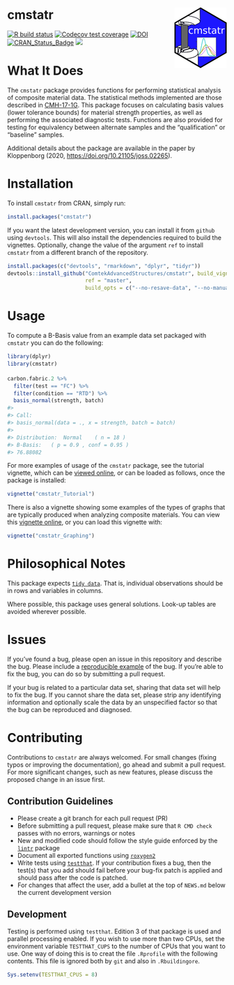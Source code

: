 
<!-- README.md is generated from README.Rmd. Please edit that file -->

# cmstatr <img src="man/figures/logo.png" align="right" alt="" width="120" />

<!-- badges: start -->

[![R build
status](https://github.com/ComtekAdvancedStructures/cmstatr/workflows/R-CMD-check/badge.svg)](https://github.com/ComtekAdvancedStructures/cmstatr/actions?workflow=R-CMD-check)
[![`Codecov` test
coverage](https://codecov.io/gh/comtekadvancedstructures/cmstatr/branch/master/graph/badge.svg)](https://codecov.io/gh/comtekadvancedstructures/cmstatr?branch=master)
[![DOI](https://joss.theoj.org/papers/10.21105/joss.02265/status.svg)](https://doi.org/10.21105/joss.02265)
[![CRAN\_Status\_Badge](https://www.r-pkg.org/badges/version/cmstatr)](https://cran.r-project.org/package=cmstatr)
[![](https://cranlogs.r-pkg.org/badges/cmstatr)](https://cran.r-project.org/package=cmstatr)
<!-- badges: end -->

# What It Does

The `cmstatr` package provides functions for performing statistical
analysis of composite material data. The statistical methods implemented
are those described in [CMH-17-1G](https://www.cmh17.org/). This package
focuses on calculating basis values (lower tolerance bounds) for
material strength properties, as well as performing the associated
diagnostic tests. Functions are also provided for testing for
equivalency between alternate samples and the “qualification” or
“baseline” samples.

Additional details about the package are available in the paper by
Kloppenborg (2020, <https://doi.org/10.21105/joss.02265>).

# Installation

To install `cmstatr` from CRAN, simply run:

``` r
install.packages("cmstatr")
```

If you want the latest development version, you can install it from
`github` using `devtools`. This will also install the dependencies
required to build the vignettes. Optionally, change the value of the
argument `ref` to install `cmstatr` from a different branch of the
repository.

``` r
install.packages(c("devtools", "rmarkdown", "dplyr", "tidyr"))
devtools::install_github("ComtekAdvancedStructures/cmstatr", build_vignettes = TRUE,
                         ref = "master",
                         build_opts = c("--no-resave-data", "--no-manual"))
```

# Usage

To compute a B-Basis value from an example data set packaged with
`cmstatr` you can do the following:

``` r
library(dplyr)
library(cmstatr)

carbon.fabric.2 %>%
  filter(test == "FC") %>%
  filter(condition == "RTD") %>%
  basis_normal(strength, batch)
#> 
#> Call:
#> basis_normal(data = ., x = strength, batch = batch)
#> 
#> Distribution:  Normal    ( n = 18 )
#> B-Basis:   ( p = 0.9 , conf = 0.95 )
#> 76.88082
```

For more examples of usage of the `cmstatr` package, see the tutorial
vignette, which can be [viewed
online](https://www.cmstatr.net/articles/cmstatr_Tutorial.html), or can
be loaded as follows, once the package is installed:

``` r
vignette("cmstatr_Tutorial")
```

There is also a vignette showing some examples of the types of graphs
that are typically produced when analyzing composite materials. You can
view this [vignette
online](https://www.cmstatr.net/articles/cmstatr_Graphing.html), or you
can load this vignette with:

``` r
vignette("cmstatr_Graphing")
```

# Philosophical Notes

This package expects
[`tidy data`](https://www.jstatsoft.org/article/view/v059i10). That is,
individual observations should be in rows and variables in columns.

Where possible, this package uses general solutions. Look-up tables are
avoided wherever possible.

# Issues

If you’ve found a bug, please open an issue in this repository and
describe the bug. Please include a [reproducible
example](https://reprex.tidyverse.org/) of the bug. If you’re able to
fix the bug, you can do so by submitting a pull request.

If your bug is related to a particular data set, sharing that data set
will help to fix the bug. If you cannot share the data set, please strip
any identifying information and optionally scale the data by an
unspecified factor so that the bug can be reproduced and diagnosed.

# Contributing

Contributions to `cmstatr` are always welcomed. For small changes
(fixing typos or improving the documentation), go ahead and submit a
pull request. For more significant changes, such as new features, please
discuss the proposed change in an issue first.

## Contribution Guidelines

-   Please create a git branch for each pull request (PR)
-   Before submitting a pull request, please make sure that
    `R CMD check` passes with no errors, warnings or notes
-   New and modified code should follow the style guide enforced by the
    [`lintr`](https://cran.r-project.org/package=lintr) package
-   Document all exported functions using
    [`roxygen2`](https://cran.r-project.org/package=roxygen2)
-   Write tests using
    [`testthat`](https://cran.r-project.org/package=testthat). If your
    contribution fixes a bug, then the test(s) that you add should fail
    before your bug-fix patch is applied and should pass after the code
    is patched.
-   For changes that affect the user, add a bullet at the top of
    `NEWS.md` below the current development version

## Development

Testing is performed using `testthat`. Edition 3 of that package is used
and parallel processing enabled. If you wish to use more than two CPUs,
set the environment variable `TESTTHAT_CUPS` to the number of CPUs that
you want to use. One way of doing this is to creat the file `.Rprofile`
with the following contents. This file is ignored both by `git` and also
in `.Rbuildingore`.

``` r
Sys.setenv(TESTTHAT_CPUS = 8)
```

